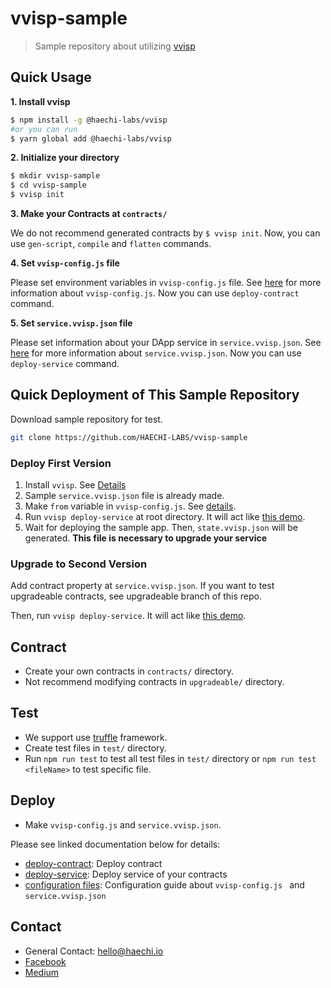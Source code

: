 # vvisp-sample

> Sample repository about utilizing [vvisp](https://github.com/HAECHI-LABS/vvisp)

## Quick Usage
**1. Install vvisp**
```bash
$ npm install -g @haechi-labs/vvisp
#or you can run
$ yarn global add @haechi-labs/vvisp
```
**2. Initialize your directory**
```bash
$ mkdir vvisp-sample
$ cd vvisp-sample
$ vvisp init
```
**3. Make your Contracts at `contracts/`**

We do not recommend generated contracts by `$ vvisp init`.
Now, you can use `gen-script`, `compile` and `flatten` commands.

**4. Set `vvisp-config.js` file**

Please set environment variables in `vvisp-config.js` file.
See [here](https://github.com/HAECHI-LABS/vvisp/blob/dev/CONFIGURATION.md#config) for more information about `vvisp-config.js`.
Now you can use `deploy-contract` command.

**5. Set `service.vvisp.json` file**

Please set information about your DApp service in `service.vvisp.json`.
See [here](https://github.com/HAECHI-LABS/vvisp/blob/dev/CONFIGURATION.md#service) for more information about `service.vvisp.json`.
Now you can use `deploy-service` command.


## Quick Deployment of This Sample Repository
Download sample repository for test.
```bash
git clone https://github.com/HAECHI-LABS/vvisp-sample
```
### Deploy First Version

1. Install `vvisp`. See [Details](https://github.com/HAECHI-LABS/vvisp#usage)
1. Sample `service.vvisp.json` file is already made.
1. Make `from` variable in `vvisp-config.js`. See [details](https://github.com/HAECHI-LABS/vvisp/blob/dev/CONFIGURATION.md#vvisp-configjs).
1. Run `vvisp deploy-service` at root directory.
It will act like [this demo](https://youtu.be/tEpBaaZDGpw).
1. Wait for deploying the sample app.
Then, `state.vvisp.json` will be generated. **This file is necessary to upgrade your service**

### Upgrade to Second Version
Add contract property at `service.vvisp.json`.
If you want to test upgradeable contracts, see upgradeable branch of this repo.

Then, run `vvisp deploy-service`.
It will act like [this demo](https://youtu.be/f4WaBhsk_IQ).

## Contract

- Create your own contracts in `contracts/` directory.
- Not recommend modifying contracts in `upgradeable/` directory.

## Test

- We support use [truffle](https://truffleframework.com/truffle) framework.
- Create test files in `test/` directory.
- Run `npm run test` to test all test files in `test/` directory or `npm run test <fileName>` to test specific file.

## Deploy

- Make `vvisp-config.js` and `service.vvisp.json`.

Please see linked documentation below for details:
- [deploy-contract](https://github.com/HAECHI-LABS/vvisp/commands/README.md#deploy-contract): Deploy contract
- [deploy-service](https://github.com/HAECHI-LABS/vvisp/commands/README.md#deploy-service): Deploy service of your contracts
- [configuration files](https://github.com/HAECHI-LABS/vvisp/CONFIGURATION.md): Configuration guide about `vvisp-config.js ` and `service.vvisp.json`

## Contact 

- General Contact: hello@haechi.io
- [Facebook](https://www.facebook.com/HAECHILABS/)
- [Medium](https://medium.com/haechi-labs)
